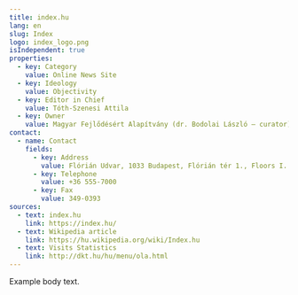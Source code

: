 ```yaml
---
title: index.hu
lang: en
slug: Index
logo: index_logo.png
isIndependent: true
properties:
  - key: Category
    value: Online News Site
  - key: Ideology
    value: Objectivity
  - key: Editor in Chief
    value: Tóth-Szenesi Attila
  - key: Owner
    value: Magyar Fejlődésért Alapítvány (dr. Bodolai László – curator)
contact:
  - name: Contact
    fields:
      - key: Address
        value: Flórián Udvar, 1033 Budapest, Flórián tér 1., Floors I. and II.
      - key: Telephone
        value: +36 555-7000
      - key: Fax
        value: 349-0393
sources:
  - text: index.hu
    link: https://index.hu/
  - text: Wikipedia article
    link: https://hu.wikipedia.org/wiki/Index.hu
  - text: Visits Statistics
    link: http://dkt.hu/hu/menu/ola.html
---
```


Example body text.
